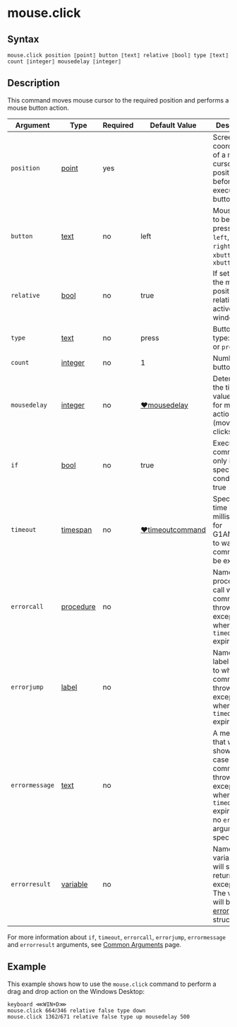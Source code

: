 # mouse.click

## Syntax

```G1ANT
mouse.click position ⟦point⟧ button ⟦text⟧ relative ⟦bool⟧ type ⟦text⟧ count ⟦integer⟧ mousedelay ⟦integer⟧
```

## Description

This command moves mouse cursor to the required position and performs a mouse button action.

| Argument | Type | Required | Default Value | Description |
| -------- | ---- | -------- | ------------- | ----------- |
|`position`| [point](https://github.com/G1ANT-Robot/G1ANT.Manual/blob/master/G1ANT-Language/Structures/point.md) | yes |  | Screen coordinates of a mouse cursor position before executing a button click |
|`button`| [text](https://manual.g1ant.com/link/G1ANT.Language/G1ANT.Language/Structures/TextStructure.md) | no | left | Mouse button to be pressed: `left`, `middle`, `right`, `xbutton1` or `xbutton2` |
|`relative`| [bool](https://manual.g1ant.com/link/G1ANT.Language/G1ANT.Language/Structures/BooleanStructure.md) | no | true | If set to true, the mouse position is relative to the active window |
|`type`| [text](https://manual.g1ant.com/link/G1ANT.Language/G1ANT.Language/Structures/TextStructure.md) | no | press | Button action type: `down`, `up` or `press` |
|`count`| [integer](https://manual.g1ant.com/link/G1ANT.Language/G1ANT.Language/Structures/IntegerStructure.md) | no | 1 | Number of button clicks |
|`mousedelay`| [integer](https://manual.g1ant.com/link/G1ANT.Language/G1ANT.Language/Structures/IntegerStructure.md) | no | [♥mousedelay](G1ANT.Language/G1ANT.Addon.Core/Variables/MouseDelayVariable.md) | Determines the time value (in ms) for mouse actions (moves or clicks) |
| `if`           | [bool](https://manual.g1ant.com/link/G1ANT.Language/G1ANT.Language/Structures/BooleanStructure.md) | no       | true                                                        | Executes the command only if a specified condition is true   |
| `timeout`      | [timespan](https://manual.g1ant.com/link/G1ANT.Language/G1ANT.Language/Structures/TimeSpanStructure.md) | no       | [♥timeoutcommand](G1ANT.Language/G1ANT.Addon.Core/Variables/TimeoutCommandVariable.md) | Specifies time in milliseconds for G1ANT.Robot to wait for the command to be executed |
| `errorcall`    | [procedure](https://manual.g1ant.com/link/G1ANT.Language/G1ANT.Language/Structures/ProcedureStructure.md) | no       |                                                             | Name of a procedure to call when the command throws an exception or when a given `timeout` expires |
| `errorjump`    | [label](https://manual.g1ant.com/link/G1ANT.Language/G1ANT.Language/Structures/LabelStructure.md) | no       |                                                             | Name of the label to jump to when the command throws an exception or when a given `timeout` expires |
| `errormessage` | [text](https://manual.g1ant.com/link/G1ANT.Language/G1ANT.Language/Structures/TextStructure.md) | no       |                                                             | A message that will be shown in case the command throws an exception or when a given `timeout` expires, and no `errorjump` argument is specified |
| `errorresult`  | [variable](https://manual.g1ant.com/link/G1ANT.Language/G1ANT.Language/Structures/VariableStructure.md) | no       |                                                             | Name of a variable that will store the returned exception. The variable will be of [error](G1ANT.Language/G1ANT.Language/Structures/ErrorStructure.md) structure  |

For more information about `if`, `timeout`, `errorcall`, `errorjump`, `errormessage` and `errorresult` arguments, see [Common Arguments](https://manual.g1ant.com/link/G1ANT.Manual/appendices/common-arguments.md) page.

## Example

This example shows how to use the `mouse.click` command to perform a drag and drop action on the Windows Desktop:

```G1ANT
keyboard ⋘WIN+D⋙
mouse.click 664⫽346 relative false type down
mouse.click 1362⫽671 relative false type up mousedelay 500
```

